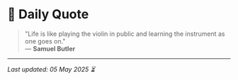 # 📜 Daily Quote

> "Life is like playing the violin in public and learning the instrument as one goes on."  
> — **Samuel Butler**

---

_Last updated: 05 May 2025 ⏳_
